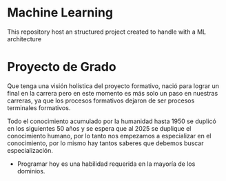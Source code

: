 # Machine Learning 

This repository host an structured project created to handle with a ML architecture

# Proyecto de Grado 

Que tenga una visión holística del proyecto formativo, nació para lograr un final en la carrera pero en este momento es más solo un paso en nuestras carreras, ya que los procesos formativos dejaron de ser procesos terminales formativos.

Todo el conocimiento acumulado por la humanidad hasta 1950 se duplicó en los siguientes 50 años y se espera que al 2025 se duplique el conocimiento humano, por lo tanto nos empezamos a especializar en el conocimiento, por lo mismo hay tantos saberes que debemos buscar especialización.


* Programar hoy es una habilidad requerida en la mayoría de los dominios.


